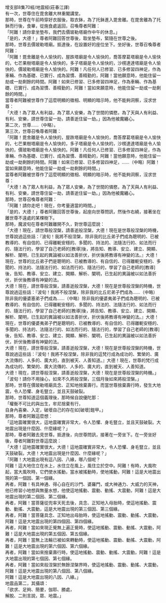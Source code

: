 增支部8集70經/地震經(莊春江譯)  
有一次，世尊住在毘舍離大林重閣講堂。  
那時，世尊在午前時穿好衣服後，取衣鉢，為了托鉢進入毘舍離。在毘舍離為了托鉢而行後，食畢，從施食處返回，召喚尊者阿難：  
「阿難！請你拿坐墊布，我們去價玻勒塔廟作中午的休息。」  
「是的，大德！」尊者阿難回答世尊後，取坐墊布，緊隨在世尊之後。  
那時，世尊去價玻勒塔廟。抵達後，在設置好的座位坐下。坐好後，世尊召喚尊者阿難：  
「阿難！毘舍離是令人愉快的，屋跌塔廟是令人愉快的，喬答摩葛塔廟是令人愉快的，七芒果樹塔廟是令人愉快的，多子塔廟是令人愉快的，沙楞達達塔廟是令人愉快的，價玻勒塔廟是令人愉快的。阿難！凡任何人已修習、已多修習四神足，作為車輛、作為基礎、已實行、成為習慣、善精勤的，阿難！當他願意時，他能住留一劫或一劫剩餘的時間。阿難！如來已修習、已多修習四神足，作為車輛、作為基礎、已實行、成為習慣、善精勤的，阿難！當如來願意時，他能住留一劫或一劫剩餘的時間。」  
當尊者阿難被世尊作了這麼明顯的徵相、明顯的暗示時，他不能夠洞察，沒求世尊：  
「大德！為了眾人有利益，為了眾人安樂，為了世間的憐愍，為了天與人有利益、有利、安樂，請世尊住留一劫，請善逝住留一劫。」因為他被魔纏心。  
第二次，世尊……（中略）。  
第三次，世尊召喚尊者阿難：  
「阿難！毘舍離是令人愉快的，屋跌塔廟是令人愉快的，喬答摩葛塔廟是令人愉快的，七芒果樹塔廟是令人愉快的，多子塔廟是令人愉快的，沙楞達達塔廟是令人愉快的，價玻勒塔廟是令人愉快的。阿難！凡任何人已修習、已多修習四神足，作為車輛、作為基礎、已實行、成為習慣、善精勤的，阿難！當他願意時，他能住留一劫或一劫剩餘的時間。阿難！如來已修習、已多修習四神足，……（中略）阿難！當如來願意時，他能住留一劫或一劫剩餘的時間。」  
當尊者阿難被世尊作了這麼明顯的徵相、明顯的暗示時，他不能夠洞察，沒求世尊：  
「大德！為了眾人有利益，為了眾人安樂，為了世間的憐愍，為了天與人有利益、有利、安樂，請世尊住留一劫，請善逝住留一劫。」因為他被魔纏心。  
那時，世尊召喚尊者阿難：  
「阿難！請你走吧！現在，你考量適當的時間。」  
「是的，大德！」尊者阿難回答世尊後，起座向世尊問訊，然後作右繞，接著坐在離世尊不遠處的某棵樹下。  
那時，魔波旬在尊者阿難離開不久，對世尊這麼說：  
「大德！現在，請世尊般涅槃，請善逝般涅槃，大德！現在是世尊般涅槃的時機，世尊說過這些話：『波旬！我將不般涅槃，除非我的比丘弟子們成為聰明的、已被教導的、有自信的、已得離軛安穩的、多聞的、持法的、法隨法行的、如法而行的、隨法行的，學習了自己老師的[教導]後，將告知、教導、安立、建立、開顯、解析、闡明，已生起的異論被以如法善折伏，折伏後將教導有神變的法。』大德！現在，世尊的比丘弟子們是聰明的、已被教導的、有自信的、已得離軛安穩的、多聞的、持法的、法隨法行的、如法而行的、隨法行的，學習了自己老師的[教導]後，告知、教導、安立、建立、開顯、解析、闡明，已生起的異論被以如法善折伏，折伏後教導有神變的法。  
大德！現在，請世尊般涅槃，請善逝般涅槃，大德！現在是世尊般涅槃的時機，世尊說過這些話：『波旬！我將不般涅槃，除非我的比丘尼弟子們成為……（中略）除非我的優婆塞弟子們成為……（中略）除非我的優婆夷弟子們成為聰明的、已被教導的、有自信的、已得離軛安穩的、多聞的、持法的、法隨法行的、如法而行的、隨法行的，學習了自己老師的[教導]後，將告知、教導、安立、建立、開顯、解析、闡明，已生起的異論被以如法善折伏，折伏後將教導有神變的法。』大德！現在，世尊的優婆夷弟子們是聰明的、已被教導的、有自信的、已得離軛安穩的、多聞的、持法的、法隨法行的、如法而行的、隨法行的，學習了自己老師的[教導]後，告知、教導、安立、建立、開顯、解析、闡明，已生起的異論被以如法善折伏，折伏後教導有神變的法。  
大德！現在，請世尊般涅槃，請善逝般涅槃，大德！現在是世尊般涅槃的時機，世尊說過這些話：『波旬！我將不般涅槃，除非我的這梵行成為成功的、繁榮的、廣大流傳的、人多的、廣大的，直到被天、人善知道。』大德！現在，世尊的梵行成為成功的、繁榮的、廣大流傳的、人多的、廣大的，直到被天、人善知道。  
大德！現在，請世尊般涅槃，請善逝般涅槃，大德！現在是世尊般涅槃的時機。」  
「波旬！請你不用操心，如來不久將般涅槃，三個月後如來將般涅槃。」  
那時，世尊在價玻勒塔廟具念、正知地捨棄壽行。而當世尊捨棄壽行時，發生大地震，令人恐懼、身毛豎立，並且天鼓破裂。  
那時，世尊知道這個義理後，那時候自說優陀那：  
「權衡不可比的與出生，牟尼捨棄有行，  
自身內喜樂、入定，破壞自己的存在如[破壞]鎧甲。」  
那時，尊者阿難這麼想：  
「這地震確實很大，這地震確實非常大，令人恐懼、身毛豎立，並且天鼓破裂。大地震出現是什麼因、什麼緣呢？」  
那時，尊者阿難去見世尊。抵達後，向世尊問訊，接著在一旁坐下。在一旁坐好後，尊者阿難對世尊這麼說：  
「大德！這地震確實很大，大德！這地震確實非常大，令人恐懼、身毛豎立，並且天鼓破裂。大德！大地震出現是什麼因、什麼緣呢？」  
「阿難！大地震出現有這八因、八緣，哪八個呢？  
阿難！這大地住立在水上，水住立在風上，風住立於空中。阿難！有時，大風吹起，當大風吹時，它們使水搖動，當水被搖動時，使地搖動，阿難！這是大地震出現的第一個因、第一個緣。  
再者，阿難！有具神通、得心自在的沙門、婆羅門，或大神通力、大威力的天神，他已修習小地想與無量水想，他使這地搖動、震動、動搖、大震動，阿難！這是大地震出現的第二個因、第二個緣。  
再者，阿難！當菩薩從兜率天死去後，具念、正知地入母胎時，使這地搖動、震動、動搖、大震動，這是大地震出現的第三個因、第三個緣。  
再者，阿難！當菩薩具念、正知地出母胎時，使這地搖動、震動、動搖、大震動，阿難！這是大地震出現的第四個因、第四個緣。  
再者，阿難！當如來現正覺無上遍正覺時，使這地搖動、震動、動搖、大震動，阿難！這是大地震出現的第五個因、第五個緣。  
再者，阿難！當無上法輪已被如來轉動時，使這地搖動、震動、動搖、大震動，阿難！這是大地震出現的第六個因、第六個緣。  
再者，阿難！當如來捨棄壽行時，使這地搖動、震動、動搖、大震動，阿難！這是大地震出現的第七個因、第七個緣。  
再者，阿難！當如來般涅槃於無餘涅槃界時，使這地搖動、震動、動搖、大震動，阿難！這是大地震出現的第八個因、第八個緣。  
阿難！這是大地震出現的八因、八緣。」  
地震品第二，其攝頌：  
「欲求、足夠、簡要，伽耶、勝處，  
解脫、二則言說，眾、地震。」  
  
  
